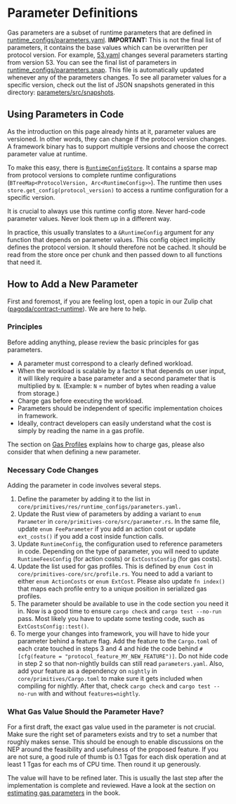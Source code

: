 # Parameter Definitions

Gas parameters are a subset of runtime parameters that are defined in
[runtime_configs/parameters.yaml](../../../core/parameters/res/runtime_configs/parameters.yaml).
**IMPORTANT:** This is not the final list of parameters, it contains the base
values which can be overwritten per protocol version. For example,
[53.yaml](../../../core/parameters/res/runtime_configs/53.yaml)
changes several parameters starting from version 53. You can see the final list
of parameters in
[runtime_configs/parameters.snap](../../../core/parameters/res/runtime_configs/parameters.snap).
This file is automatically updated whenever any of the parameters changes. To
see all parameter values for a specific version, check out the list of JSON
snapshots generated in this directory:
[parameters/src/snapshots](../../../core/parameters/src/snapshots).

## Using Parameters in Code

As the introduction on this page already hints at it, parameter values are
versioned. In other words, they can change if the protocol version changes. A
framework binary has to support multiple versions and choose the correct
parameter value at runtime.

To make this easy, there is
[`RuntimeConfigStore`](https://github.com/utnet-org/utility/blob/a8964d200b3938a63d389263bc39c1bcd75b1de4/core/primitives/src/runtime/config_store.rs#L43).
It contains a sparse map from protocol versions to complete runtime
configurations (`BTreeMap<ProtocolVersion, Arc<RuntimeConfig>>`).
The runtime then uses `store.get_config(protocol_version)` to access a runtime
configuration for a specific version.

It is crucial to always use this runtime config store. Never hard-code parameter
values. Never look them up in a different way.

In practice, this usually translates to a `&RuntimeConfig` argument for any
function that depends on parameter values. This config object implicitly defines
the protocol version. It should therefore not be cached. It should be read from
the store once per chunk and then passed down to all functions that need it.

## How to Add a New Parameter

First and foremost, if you are feeling lost, open a topic in our Zulip chat
([pagoda/contract-runtime](https://near.zulipchat.com/#narrow/stream/295306-pagoda.2Fcontract-runtime)).
We are here to help.

### Principles

Before adding anything, please review the basic principles for gas parameters.

- A parameter must correspond to a clearly defined workload.
- When the workload is scalable by a factor `N` that depends on user input,
  it will likely require a base parameter and a second parameter that is
  multiplied by `N`. (Example: `N` = number of bytes when reading a value from
  storage.)
- Charge gas before executing the workload.
- Parameters should be independent of specific implementation choices in
  framework.
- Ideally, contract developers can easily understand what the cost is simply by
  reading the name in a gas profile.

The section on [Gas Profiles](./gas_profile.md#charging-gas) explains how to
charge gas, please also consider that when defining a new parameter.

### Necessary Code Changes

Adding the parameter in code involves several steps.

1. Define the parameter by adding it to the list in `core/primitives/res/runtime_configs/parameters.yaml.`
2. Update the Rust view of parameters by adding a variant to `enum Parameter`
   in `core/primitives-core/src/parameter.rs`. In the same file, update
   `enum FeeParameter` if you add an action cost or update `ext_costs()`
   if you add a cost inside function calls.
3. Update `RuntimeConfig`, the configuration used to reference parameters in
   code. Depending on the type of parameter, you will need to update
   `RuntimeFeesConfig` (for action costs) or `ExtCostsConfig` (for gas costs).
4. Update the list used for gas profiles. This is defined by `enum Cost` in
   `core/primitives-core/src/profile.rs`. You need to add a variant to either
   `enum ActionCosts` or `enum ExtCost`. Please also update `fn index()` that
   maps each profile entry to a unique position in serialized gas profiles.
5. The parameter should be available to use in the code section you need it in.
   Now is a good time to ensure `cargo check` and `cargo test --no-run` pass.
   Most likely you have to update some testing code, such as
   `ExtCostsConfig::test()`.
6. To merge your changes into framework, you will have to hide your parameter
   behind a feature flag. Add the feature to the `Cargo.toml` of each crate
   touched in steps 3 and 4 and hide the code behind `#[cfg(feature =
   "protocol_feature_MY_NEW_FEATURE")]`. Do not hide code in step 2 so that
   non-nightly builds can still read `parameters.yaml`. Also, add your feature as
   a dependency on `nightly` in `core/primitives/Cargo.toml` to make sure it
   gets included when compiling for nightly. After that, check `cargo check` and
   `cargo test --no-run` with and without `features=nightly`.

### What Gas Value Should the Parameter Have?

For a first draft, the exact gas value used in the parameter is not crucial.
Make sure the right set of parameters exists and try to set a number that roughly
makes sense. This should be enough to enable discussions on the NEP around the
feasibility and usefulness of the proposed feature. If you are not sure, a good
rule of thumb is 0.1 Tgas for each disk operation and at least 1 Tgas for each
ms of CPU time. Then round it up generously.

The value will have to be refined later. This is usually the last step after
the implementation is complete and reviewed. Have a look at the section on
[estimating gas parameters](./estimator.md) in the book.
